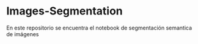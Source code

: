 # Images-Segmentation
En este repositorio se encuentra el notebook de segmentación semantica de imágenes
